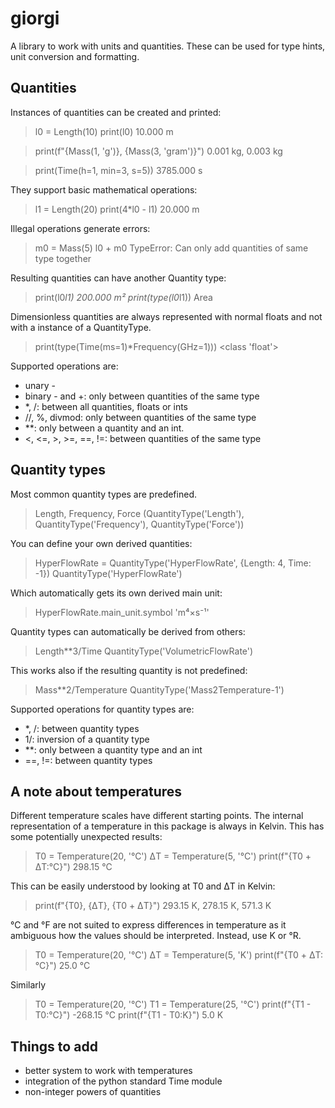 # giorgi
A library to work with units and quantities. These can be used for type hints, unit conversion and formatting.

## Quantities

Instances of quantities can be created and printed:
> l0 = Length(10)
> print(l0)
10.000 m

> print(f"{Mass(1, 'g')}, {Mass(3, 'gram')}") 
0.001 kg, 0.003 kg

> print(Time(h=1, min=3, s=5))
3785.000 s

They support basic mathematical operations:
> l1 = Length(20)
> print(4*l0 - l1)
20.000 m

Illegal operations generate errors:
> m0 = Mass(5)
> l0 + m0
TypeError: Can only add quantities of same type together

Resulting quantities can have another Quantity type:
> print(l0*l1)
200.000 m²
> print(type(l0*l1))
Area

Dimensionless quantities are always represented with normal floats and not with a instance of a QuantityType.
> print(type(Time(ms=1)*Frequency(GHz=1)))
<class 'float'>

Supported operations are:

* unary -
* binary - and +: only between quantities of the same type
* *, /: between all quantities, floats or ints
* //, %, divmod: only between quantities of the same type
* **: only between a quantity and an int.
* <, <=, >, >=, ==, !=: between quantities of the same type


## Quantity types

Most common quantity types are predefined.
> Length, Frequency, Force
(QuantityType('Length'), QuantityType('Frequency'), QuantityType('Force'))

You can define your own derived quantities:
> HyperFlowRate = QuantityType('HyperFlowRate', {Length: 4, Time: -1})
QuantityType('HyperFlowRate')

Which automatically gets its own derived main unit:
> HyperFlowRate.main_unit.symbol
'm⁴×s⁻¹'

Quantity types can automatically be derived from others:
> Length**3/Time
QuantityType('VolumetricFlowRate')

This works also if the resulting quantity is not predefined:
> Mass**2/Temperature
QuantityType('Mass2Temperature-1')

Supported operations for quantity types are:
* *, /: between quantity types
* 1/: inversion of a quantity type
* **: only between a quantity type and an int
* ==, !=: between quantity types


## A note about temperatures
Different temperature scales have different starting points. The internal representation of a temperature in
this package is always in Kelvin. This has some potentially unexpected results:
> T0 = Temperature(20, '°C')
> ΔT = Temperature(5, '°C')
> print(f"{T0 + ΔT:°C}")
298.15 °C

This can be easily understood by looking at T0 and ΔT in Kelvin:
> print(f"{T0}, {ΔT}, {T0 + ΔT}")
293.15 K, 278.15 K, 571.3 K

°C and °F are not suited to express differences in temperature as it ambiguous how the values should be interpreted. Instead, use K or °R.
> T0 = Temperature(20, '°C')
> ΔT = Temperature(5, 'K')
> print(f"{T0 + ΔT:°C}")
25.0 °C

Similarly
> T0 = Temperature(20, '°C')
> T1 = Temperature(25, '°C')
> print(f"{T1 - T0:°C}")
-268.15 °C
> print(f"{T1 - T0:K}")
5.0 K

## Things to add
* better system to work with temperatures
* integration of the python standard Time module
* non-integer powers of quantities